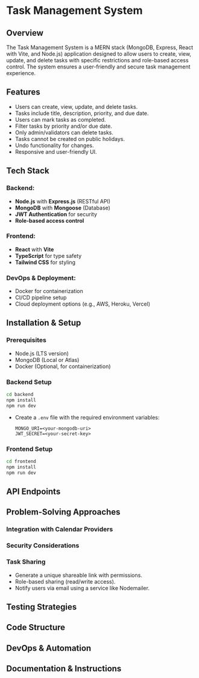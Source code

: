 # Task Management System

## Overview
The Task Management System is a MERN stack (MongoDB, Express, React with Vite, and Node.js) application designed to allow users to create, view, update, and delete tasks with specific restrictions and role-based access control. The system ensures a user-friendly and secure task management experience.

## Features
- Users can create, view, update, and delete tasks.
- Tasks include title, description, priority, and due date.
- Users can mark tasks as completed.
- Filter tasks by priority and/or due date.
- Only admin/validators can delete tasks.
- Tasks cannot be created on public holidays.
- Undo functionality for changes.
- Responsive and user-friendly UI.

## Tech Stack
### Backend:
- **Node.js** with **Express.js** (RESTful API)
- **MongoDB** with **Mongoose** (Database)
- **JWT Authentication** for security
- **Role-based access control**

### Frontend:
- **React** with **Vite**
- **TypeScript** for type safety
- **Tailwind CSS** for styling

### DevOps & Deployment:
- Docker for containerization
- CI/CD pipeline setup
- Cloud deployment options (e.g., AWS, Heroku, Vercel)

## Installation & Setup

### Prerequisites
- Node.js (LTS version)
- MongoDB (Local or Atlas)
- Docker (Optional, for containerization)

### Backend Setup
```sh
cd backend
npm install
npm run dev
```
- Create a `.env` file with the required environment variables:
  ```env
  MONGO_URI=<your-mongodb-uri>
  JWT_SECRET=<your-secret-key>
  ````

### Frontend Setup
```sh
cd frontend
npm install
npm run dev
```

## API Endpoints


## Problem-Solving Approaches

### Integration with Calendar Providers

### Security Considerations


### Task Sharing
- Generate a unique shareable link with permissions.
- Role-based sharing (read/write access).
- Notify users via email using a service like Nodemailer.

## Testing Strategies


## Code Structure


## DevOps & Automation


## Documentation & Instructions
